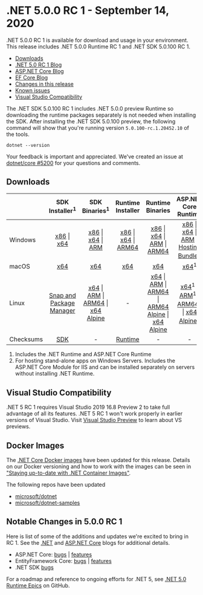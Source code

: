 # .NET 5.0.0 RC 1 - September 14, 2020

.NET 5.0.0 RC 1 is available for download and usage in your environment. This release includes .NET 5.0.0 Runtime RC 1 and .NET SDK 5.0.100 RC 1.

* [Downloads](https://dotnet.microsoft.com/download/dotnet/5.0)
* [.NET 5.0 RC 1 Blog][dotnet-blog]
* [ASP.NET Core Blog][aspnet-blog]
* [EF Core Blog][ef-blog]
* [Changes in this release](#notable-changes-in-500-rc-1)
* [Known issues](../5.0-known-issues.md)
* [Visual Studio Compatibility](#visual-studio-compatibility)

The .NET SDK 5.0.100 RC 1 includes .NET 5.0.0 preview Runtime so downloading the runtime packages separately is not needed when installing the SDK. After installing the .NET SDK 5.0.100 preview, the following command will show that you're running version `5.0.100-rc.1.20452.10` of the tools.

`dotnet --version`

Your feedback is important and appreciated. We've created an issue at [dotnet/core #5200](https://github.com/dotnet/core/issues/5200) for your questions and comments.

## Downloads

|           | SDK Installer<sup>1</sup>                        | SDK Binaries<sup>1</sup>                 | Runtime Installer                                        | Runtime Binaries                                 | ASP.NET Core Runtime           |
| --------- | :------------------------------------------:     | :----------------------:                 | :---------------------------:                            | :-------------------------:                      | :-----------------:            |
| Windows   | [x86][dotnet-sdk-win-x86.exe] \| [x64][dotnet-sdk-win-x64.exe] | [x86][dotnet-sdk-win-x86.zip] \| [x64][dotnet-sdk-win-x64.zip] \| [ARM][dotnet-sdk-win-arm.zip] | [x86][dotnet-runtime-win-x86.exe] \| [x64][dotnet-runtime-win-x64.exe] \| [ARM64][dotnet-runtime-win-arm64.exe] | [x86][dotnet-runtime-win-x86.zip] \| [x64][dotnet-runtime-win-x64.zip] \| [ARM][dotnet-runtime-win-arm.zip] \| [ARM64][dotnet-runtime-win-arm64.zip] | [x86][aspnetcore-runtime-win-x86.exe] \| [x64][aspnetcore-runtime-win-x64.exe] \| [ARM][aspnetcore-runtime-win-arm.zip] \|<br> [Hosting Bundle][dotnet-hosting-win.exe]<sup>2</sup> |
| macOS     | [x64][dotnet-sdk-osx-x64.pkg]  | [x64][dotnet-sdk-osx-x64.tar.gz]     | [x64][dotnet-runtime-osx-x64.pkg] | [x64][dotnet-runtime-osx-x64.tar.gz] | [x64][aspnetcore-runtime-osx-x64.tar.gz]<sup>1</sup>
| Linux     | [Snap and Package Manager](5.0.0-rc.1-install-instructions.md)  | [x64][dotnet-sdk-linux-x64.tar.gz] \| [ARM][dotnet-sdk-linux-arm.tar.gz] \| [ARM64][dotnet-sdk-linux-arm64.tar.gz] \| [x64 Alpine][dotnet-sdk-linux-musl-x64.tar.gz] | - | [x64][dotnet-runtime-linux-x64.tar.gz] \| [ARM][dotnet-runtime-linux-arm.tar.gz] \| [ARM64][dotnet-runtime-linux-arm64.tar.gz] \| [ARM64 Alpine][dotnet-runtime-linux-musl-arm64.tar.gz] \| [x64 Alpine][dotnet-runtime-linux-musl-x64.tar.gz] | [x64][aspnetcore-runtime-linux-x64.tar.gz]<sup>1</sup>  \| [ARM][aspnetcore-runtime-linux-arm.tar.gz]<sup>1</sup> \| [ARM64][aspnetcore-runtime-linux-arm64.tar.gz]<sup>1</sup> \| [x64 Alpine][aspnetcore-runtime-linux-musl-x64.tar.gz]<sup>1</sup> |
| Checksums | [SDK][checksums-sdk]                             | -                                        | [Runtime][checksums-runtime]                             | - | - |

1. Includes the .NET Runtime and ASP.NET Core Runtime
2. For hosting stand-alone apps on Windows Servers. Includes the ASP.NET Core Module for IIS and can be installed separately on servers without installing .NET Runtime.

## Visual Studio Compatibility

.NET 5 RC 1 requires Visual Studio 2019 16.8 Preview 2 to take full advantage of all its features. .NET 5 RC 1 won't work properly in earlier versions of Visual Studio. Visit [Visual Studio Preview](https://visualstudio.microsoft.com/vs/preview/) to learn about VS previews.

## Docker Images

The [.NET Core Docker images](https://hub.docker.com/r/microsoft/dotnet/) have been updated for this release. Details on our Docker versioning and how to work with the images can be seen in ["Staying up-to-date with .NET Container Images"](https://blogs.msdn.microsoft.com/dotnet/2018/06/18/staying-up-to-date-with-net-container-images/).

The following repos have been updated

* [microsoft/dotnet](https://hub.docker.com/r/microsoft/dotnet)
* [microsoft/dotnet-samples](https://hub.docker.com/r/microsoft/dotnet-samples)

## Notable Changes in 5.0.0 RC 1

Here is list of some of the additions and updates we're excited to bring in RC 1. See the [.NET][dotnet-blog] and [ASP.NET Core][aspnet-blog] blogs for additional details.

* ASP.NET Core: [bugs][aspnet_bugs] | [features][aspnet_features]
* EntityFramework Core: [bugs][ef_bugs] | [features][ef_features]
* .NET SDK [bugs][sdk_bugs]

For a roadmap and reference to ongoing efforts for .NET 5, see [.NET 5.0 Runtime Epics](https://github.com/dotnet/runtime/issues/37269) on GitHub.

[blob-runtime]: https://dotnetcli.blob.core.windows.net/dotnet/Runtime/
[blob-sdk]: https://dotnetcli.blob.core.windows.net/dotnet/Sdk/
[release-notes]: https://github.com/dotnet/core/blob/main/release-notes/5.0/preview/5.0.0-rc.1.md

[checksums-runtime]: https://dotnetcli.blob.core.windows.net/dotnet/checksums/5.0.0-rc.1-sha.txt
[checksums-sdk]: https://dotnetcli.blob.core.windows.net/dotnet/checksums/5.0.0-rc.1-sha.txt

[linux-install]: https://learn.microsoft.com/dotnet/core/install/linux
[linux-setup]: https://github.com/dotnet/core/blob/main/Documentation/linux-setup.md

[dotnet-blog]: https://devblogs.microsoft.com/dotnet/announcing-net-5-0-rc-1/
[aspnet-blog]: https://devblogs.microsoft.com/aspnet/asp-net-core-updates-in-net-5-release-candidate-1/
[ef-blog]: https://devblogs.microsoft.com/dotnet/announcing-entity-framework-core-efcore-5-0-rc1/
[ef_bugs]: https://github.com/dotnet/efcore/issues?q=is%3Aissue+milestone%3A5.0.0-rc1+is%3Aclosed+label%3Atype-bug+is%3Aclosed
[ef_features]: https://github.com/dotnet/efcore/issues?q=is%3Aissue+milestone%3A5.0.0-rc1+is%3Aclosed+label%3Atype-enhancement+is%3Aclosed

[aspnet_bugs]: https://github.com/aspnet/AspNetCore/issues?q=is%3Aissue+milestone%3A5.0.0-rc1+label%3ADone+label%3Abug+is%3Aclosed
[aspnet_features]: https://github.com/aspnet/AspNetCore/issues?q=is%3Aissue+milestone%3A5.0.0-rc1+label%3ADone+label%3Aenhancement+is%3Aclosed
[runtime_bugs]: https://github.com/dotnet/runtime/issues?utf8=%E2%9C%93&q=is%3Aissue+milestone%3A5.0+label%3Abug+is%3Aclosed
[runtime_features]: https://github.com/dotnet/runtime/issues?q=is%3Aissue+milestone%3A5.0+label%3Aenhancement+is%3Aclosed

[sdk_bugs]: https://github.com/dotnet/sdk/issues?q=is%3Aissue+is%3Aclosed+milestone%3A5.0.1xx+is%3Aclosed


[//]: # ( Runtime 5.0.0-rc.1.20451.14)
[dotnet-runtime-linux-arm.tar.gz]: https://download.visualstudio.microsoft.com/download/pr/de043fe1-1a5b-4d29-878c-87a99efcca8d/8c928e7725179e4707975a13fc01d8ed/dotnet-runtime-5.0.0-rc.1.20451.14-linux-arm.tar.gz
[dotnet-runtime-linux-arm64.tar.gz]: https://download.visualstudio.microsoft.com/download/pr/367623bd-affb-47ea-af65-466d6c002537/bae126bda0f016d1284402e73ab7d333/dotnet-runtime-5.0.0-rc.1.20451.14-linux-arm64.tar.gz
[dotnet-runtime-linux-musl-arm64.tar.gz]: https://download.visualstudio.microsoft.com/download/pr/299d3d51-34fd-4a56-97f5-bc1b1e23c952/22ef5dc7fcb2093f28678192e38970f6/dotnet-runtime-5.0.0-rc.1.20451.14-linux-musl-arm64.tar.gz
[dotnet-runtime-linux-musl-x64.tar.gz]: https://download.visualstudio.microsoft.com/download/pr/e61bcfc0-4874-4da7-9817-5fc538e2bddc/c7c43882804d9e46290629f2e433094a/dotnet-runtime-5.0.0-rc.1.20451.14-linux-musl-x64.tar.gz
[dotnet-runtime-linux-x64.tar.gz]: https://download.visualstudio.microsoft.com/download/pr/cac4993a-0f79-43c6-baf9-f688867a37bf/adf0935ca2082cd05d3f00adc04d1848/dotnet-runtime-5.0.0-rc.1.20451.14-linux-x64.tar.gz
[dotnet-runtime-osx-x64.pkg]: https://download.visualstudio.microsoft.com/download/pr/25bc26cc-515f-40b1-8d8e-a4e80be19bcd/f143b38c0c4e3fcfdaa2a10bff922409/dotnet-runtime-5.0.0-rc.1.20451.14-osx-x64.pkg
[dotnet-runtime-osx-x64.tar.gz]: https://download.visualstudio.microsoft.com/download/pr/19a92536-8f11-4e76-8b66-1093944678f0/0c66d0d9559b252b81d665011b815b57/dotnet-runtime-5.0.0-rc.1.20451.14-osx-x64.tar.gz
[dotnet-runtime-win-arm.zip]: https://download.visualstudio.microsoft.com/download/pr/39944a8a-7088-4d77-9b76-0f209034ccc1/684afa63d16263e7cc2aa82c35c74df8/dotnet-runtime-5.0.0-rc.1.20451.14-win-arm.zip
[dotnet-runtime-win-arm64.exe]: https://download.visualstudio.microsoft.com/download/pr/d5f01583-69a8-4077-aa86-50b11aece3da/a84a0a10fb1129c208e5da9d950204d7/dotnet-runtime-5.0.0-rc.1.20451.14-win-arm64.exe
[dotnet-runtime-win-arm64.zip]: https://download.visualstudio.microsoft.com/download/pr/4d35ba16-337f-4ac3-9577-223bc4684fa6/c4e099b8f642a184f761c647c7b039ce/dotnet-runtime-5.0.0-rc.1.20451.14-win-arm64.zip
[dotnet-runtime-win-x64.exe]: https://download.visualstudio.microsoft.com/download/pr/d35c675c-bc26-44c1-9c6f-f9d679a4c17f/e79d8bcb768e43b342a5020b56272038/dotnet-runtime-5.0.0-rc.1.20451.14-win-x64.exe
[dotnet-runtime-win-x64.zip]: https://download.visualstudio.microsoft.com/download/pr/d3423213-6348-4a57-b04b-5b68821ad58c/5e23fb7bf77de3239455a84f5ae1f41a/dotnet-runtime-5.0.0-rc.1.20451.14-win-x64.zip
[dotnet-runtime-win-x86.exe]: https://download.visualstudio.microsoft.com/download/pr/ff211b3d-28fe-4ed7-8da9-5302eccb8405/1eebf8abc162734815d9634a1ef48da8/dotnet-runtime-5.0.0-rc.1.20451.14-win-x86.exe
[dotnet-runtime-win-x86.zip]: https://download.visualstudio.microsoft.com/download/pr/7d68f43e-bf7c-40f7-978f-d8c52a61c15b/0eb88cd6dce00eeb60879fdcc6d9a333/dotnet-runtime-5.0.0-rc.1.20451.14-win-x86.zip

[//]: # ( WindowsDesktop 5.0.0-rc.1.20452.2)
[windowsdesktop-runtime-win-arm64.exe]: https://download.visualstudio.microsoft.com/download/pr/24b79158-2f90-4b99-b44a-da60a66c5e0b/9e34e2ba20915ea5b556a5d99404c757/windowsdesktop-runtime-5.0.0-rc.1.20452.2-win-arm64.exe
[windowsdesktop-runtime-win-x64.exe]: https://download.visualstudio.microsoft.com/download/pr/86b2d242-948a-43f1-8f6b-c2d13d6197f9/645e928a93bb4b8ecf3f2ee4611727eb/windowsdesktop-runtime-5.0.0-rc.1.20452.2-win-x64.exe
[windowsdesktop-runtime-win-x86.exe]: https://download.visualstudio.microsoft.com/download/pr/0d419c8f-8826-4ade-817f-95f34fdcd1fe/900952b5e8ce2c15e975373948608065/windowsdesktop-runtime-5.0.0-rc.1.20452.2-win-x86.exe

[//]: # ( ASP 5.0.0-rc.1.20451.17)
[aspnetcore-runtime-linux-arm.tar.gz]: https://download.visualstudio.microsoft.com/download/pr/4f20eb4f-886c-44ba-aff4-c80356da3a53/e2933e72c3fdd65dd242f1260877a7f6/aspnetcore-runtime-5.0.0-rc.1.20451.17-linux-arm.tar.gz
[aspnetcore-runtime-linux-arm64.tar.gz]: https://download.visualstudio.microsoft.com/download/pr/6e4ebb4a-9369-4140-a673-3d26e96662e7/75273b1fb5f1141e1b98008a0c1baaa5/aspnetcore-runtime-5.0.0-rc.1.20451.17-linux-arm64.tar.gz
[aspnetcore-runtime-linux-musl-arm64.tar.gz]: https://download.visualstudio.microsoft.com/download/pr/f3042e86-9bd0-43e4-9604-63566bb7c28e/7757edb49ee3a65b3cc9840c7ffe3c8c/aspnetcore-runtime-5.0.0-rc.1.20451.17-linux-musl-arm64.tar.gz
[aspnetcore-runtime-linux-musl-x64.tar.gz]: https://download.visualstudio.microsoft.com/download/pr/cecfacdb-d286-46dd-8861-cd890a94b48c/1e3bb4a57ff116df1159073014a6b989/aspnetcore-runtime-5.0.0-rc.1.20451.17-linux-musl-x64.tar.gz
[aspnetcore-runtime-linux-x64.tar.gz]: https://download.visualstudio.microsoft.com/download/pr/401a2d7e-e959-4517-93fb-94b9f3b43123/0eca99d7a04ecd47cc6ccfab78fcfdaa/aspnetcore-runtime-5.0.0-rc.1.20451.17-linux-x64.tar.gz
[aspnetcore-runtime-osx-x64.tar.gz]: https://download.visualstudio.microsoft.com/download/pr/38de39c3-20a6-4c57-b56a-8c1c08f59002/8dcdaa4f54c03fbee034471e01e685ed/aspnetcore-runtime-5.0.0-rc.1.20451.17-osx-x64.tar.gz
[aspnetcore-runtime-win-arm.zip]: https://download.visualstudio.microsoft.com/download/pr/530142c6-f8c0-4d04-9f82-4c1a79b9e449/10c8af4a4fde73d5837f712468a33de9/aspnetcore-runtime-5.0.0-rc.1.20451.17-win-arm.zip
[aspnetcore-runtime-win-arm64.zip]: https://download.visualstudio.microsoft.com/download/pr/6c26756a-aee1-4db0-808f-9ea78618b3ed/e3a76f9beab8fc97791c43d038faee3f/aspnetcore-runtime-5.0.0-rc.1.20451.17-win-arm64.zip
[aspnetcore-runtime-win-x64.exe]: https://download.visualstudio.microsoft.com/download/pr/1b043251-286a-498a-ba8d-1cd402701d00/81184e7f41caace559f39e23c9ea4dc4/aspnetcore-runtime-5.0.0-rc.1.20451.17-win-x64.exe
[aspnetcore-runtime-win-x64.zip]: https://download.visualstudio.microsoft.com/download/pr/d8a71a9f-cac2-4daf-b3d4-47a8c513ab8f/6b8e8040373ba16f2e42b80766429ed2/aspnetcore-runtime-5.0.0-rc.1.20451.17-win-x64.zip
[aspnetcore-runtime-win-x86.exe]: https://download.visualstudio.microsoft.com/download/pr/20f32578-040b-447f-8467-745f206836cb/54cad1c83ab689e31405848a36d4cf4c/aspnetcore-runtime-5.0.0-rc.1.20451.17-win-x86.exe
[aspnetcore-runtime-win-x86.zip]: https://download.visualstudio.microsoft.com/download/pr/1d519a46-c43b-400d-ab16-c500897a4813/2b57eb77cbc34c98913242ceda883622/aspnetcore-runtime-5.0.0-rc.1.20451.17-win-x86.zip
[dotnet-hosting-win.exe]: https://download.visualstudio.microsoft.com/download/pr/014b34d9-d987-43de-9aef-d9498fe50457/c20af7937a2a870e05f371cc2fc29d23/dotnet-hosting-5.0.0-rc.1.20451.17-win.exe

[//]: # ( SDK 5.0.100-rc.1.20452.10 )
[dotnet-sdk-linux-arm.tar.gz]: https://download.visualstudio.microsoft.com/download/pr/e6456209-63c8-43fc-ba2d-11c43c9eacd5/3a12e6bae9ff57c1964eb83cb01604b6/dotnet-sdk-5.0.100-rc.1.20452.10-linux-arm.tar.gz
[dotnet-sdk-linux-arm64.tar.gz]: https://download.visualstudio.microsoft.com/download/pr/8f24c20f-cf36-44bb-9405-becc781e6a1c/b5d8a40cde8b4525ea65ac4e5c7250d5/dotnet-sdk-5.0.100-rc.1.20452.10-linux-arm64.tar.gz
[dotnet-sdk-linux-musl-x64.tar.gz]: https://download.visualstudio.microsoft.com/download/pr/d30480ee-b9f5-4cfb-af6c-dfec2007c81d/51bdc68e5d97e8ca250118ae7865ba00/dotnet-sdk-5.0.100-rc.1.20452.10-linux-musl-x64.tar.gz
[dotnet-sdk-linux-x64.tar.gz]: https://download.visualstudio.microsoft.com/download/pr/e5536fae-e963-4fa6-a203-15604c7d703a/d0968c03feeeed41c2428854e13c0085/dotnet-sdk-5.0.100-rc.1.20452.10-linux-x64.tar.gz
[dotnet-sdk-osx-x64.pkg]: https://download.visualstudio.microsoft.com/download/pr/288c8d33-c0e0-4ab2-a9c0-7278f4e2490f/68c2c7c6e1d971d29caa12302e9352cf/dotnet-sdk-5.0.100-rc.1.20452.10-osx-x64.pkg
[dotnet-sdk-osx-x64.tar.gz]: https://download.visualstudio.microsoft.com/download/pr/a9a2b64c-6488-46e7-a2dd-60910ea7819e/a0c754acda184512c3b192b7e7c94d73/dotnet-sdk-5.0.100-rc.1.20452.10-osx-x64.tar.gz
[dotnet-sdk-win-arm.zip]: https://download.visualstudio.microsoft.com/download/pr/f64cf1a7-4c49-42fe-92c3-93357334ac05/8db2a577409d2482378dd95b645cd704/dotnet-sdk-5.0.100-rc.1.20452.10-win-arm.zip
[dotnet-sdk-win-arm64.zip]: https://download.visualstudio.microsoft.com/download/pr/e0c5dd3b-471b-4605-8eaf-a84e0ed60445/fdbd3487fd325c7ec8c71acab3021a38/dotnet-sdk-5.0.100-rc.1.20452.10-win-arm64.zip
[dotnet-sdk-win-x64.exe]: https://download.visualstudio.microsoft.com/download/pr/fc1e9923-c4ea-41eb-bddb-165b684fdd4d/cdc2508795eef111e2feb35625e2e460/dotnet-sdk-5.0.100-rc.1.20452.10-win-x64.exe
[dotnet-sdk-win-x64.zip]: https://download.visualstudio.microsoft.com/download/pr/945cfab1-8db2-40c5-ae45-6abd84327dfb/81c57003fc6c33f4fa6e7fb7709c21c4/dotnet-sdk-5.0.100-rc.1.20452.10-win-x64.zip
[dotnet-sdk-win-x86.exe]: https://download.visualstudio.microsoft.com/download/pr/ad6d35ac-f597-42d8-b0c4-48d685b94a33/bea99eb7c4e031191a9a88a50835a34b/dotnet-sdk-5.0.100-rc.1.20452.10-win-x86.exe
[dotnet-sdk-win-x86.zip]: https://download.visualstudio.microsoft.com/download/pr/2b91e9b6-d651-4ff2-9554-55620a11ba15/43b32bd93c88e864aab23e6b9a22ff5a/dotnet-sdk-5.0.100-rc.1.20452.10-win-x86.zip
